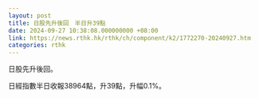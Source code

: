 ```yaml
---
layout: post
title: 日股先升後回　半日升39點
date: 2024-09-27 10:38:08.000000000 +08:00
link: https://news.rthk.hk/rthk/ch/component/k2/1772270-20240927.htm
categories: rthk
---
```


日股先升後回。

日經指數半日收報38964點，升39點，升幅0.1%。
